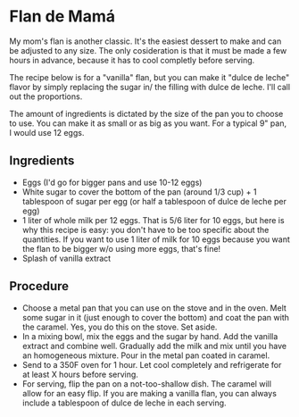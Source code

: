 # Flan de Mamá

My mom's flan is another classic. It's the easiest dessert to make and can be adjusted to any size. The only cosideration is that it must be made a few hours in advance, because it has to cool completly before serving.

The recipe below is for a "vanilla" flan, but you can make it "dulce de leche" flavor by simply replacing the sugar in/ the filling with dulce de leche. I'll call out the proportions.

The amount of ingredients is dictated by the size of the pan you to choose to use. You can make it as small or as big as you want. For a typical 9" pan, I would use 12 eggs. 

## Ingredients
- Eggs (I'd go for bigger pans and use 10-12 eggs)
- White sugar to cover the bottom of the pan (around 1/3 cup) + 1 tablespoon of sugar per egg (or half a tablespoon of dulce de leche per egg)
- 1 liter of whole milk per 12 eggs. That is 5/6 liter for 10 eggs, but here is why this recipe is easy: you don't have to be too specific about the quantities. If you want to use 1 liter of milk for 10 eggs because you want the flan to be bigger w/o using more eggs, that's fine!
- Splash of vanilla extract

## Procedure
- Choose a metal pan that you can use on the stove and in the oven. Melt some sugar in it (just enough to cover the bottom) and coat the pan with the caramel. Yes, you do this on the stove. Set aside.
- In a mixing bowl, mix the eggs and the sugar by hand. Add the vanilla extract and combine well. Gradually add the milk and mix until you have an homogeneous mixture. Pour in the metal pan coated in caramel. 
- Send to a 350F oven for 1 hour. Let cool completely and refrigerate for at least X hours before serving. 
- For serving, flip the pan on a not-too-shallow dish. The caramel will allow for an easy flip. If you are making a vanilla flan, you can always include a tablespoon of dulce de leche in each serving. 